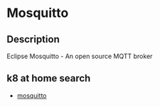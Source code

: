# Mosquitto

## Description

Eclipse Mosquitto - An open source MQTT broker

## k8 at home search

- [mosquitto](https://nanne.dev/k8s-at-home-search/#/mosquitto)

